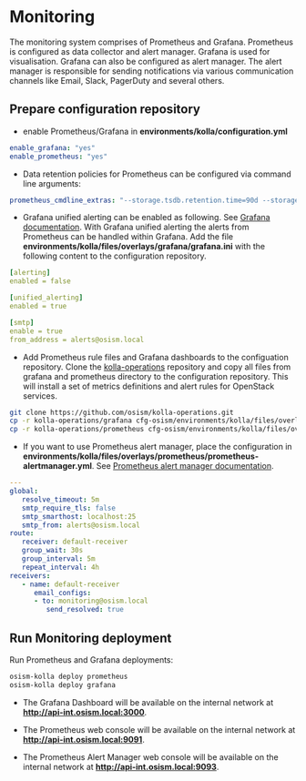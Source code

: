 # Monitoring

The monitoring system comprises of Prometheus and Grafana. Prometheus is configured as data collector and alert manager. Grafana
is used for visualisation. Grafana can also be configured as alert manager. The alert manager is responsible for sending
notifications via various communication channels like Email, Slack, PagerDuty and several others.

## Prepare configuration repository

* enable Prometheus/Grafana in **environments/kolla/configuration.yml**

```yaml
enable_grafana: "yes"
enable_prometheus: "yes"
```

* Data retention policies for Prometheus can be configured via command line arguments:

```yaml
prometheus_cmdline_extras: "--storage.tsdb.retention.time=90d --storage.tsdb.retention.size=50GB"
```

* Grafana unified alerting can be enabled as following.
  See [Grafana documentation](https://grafana.com/docs/grafana/latest/alerting/unified-alerting/). With Grafana unified alerting
  the alerts from Prometheus can be handled within Grafana.  Add the file **environments/kolla/files/overlays/grafana/grafana.ini**
  with the following content to the configuration repository.

```yaml
[alerting]
enabled = false

[unified_alerting]
enabled = true

[smtp]
enable = true
from_address = alerts@osism.local
```

* Add Prometheus rule files and Grafana dashboards to the configuation repository. Clone the [kolla-operations](https://github.com/osism/kolla-operations.git)
  repository and copy all files from grafana and prometheus directory to the configuration repository. This will install a set of
  metrics definitions and alert rules for OpenStack services.

```sh
git clone https://github.com/osism/kolla-operations.git
cp -r kolla-operations/grafana cfg-osism/environments/kolla/files/overlays/
cp -r kolla-operations/prometheus cfg-osism/environments/kolla/files/overlays/
```

* If you want to use Prometheus alert manager, place the configuration in
  **environments/kolla/files/overlays/prometheus/prometheus-alertmanager.yml**.
  See [Prometheus alert manager documentation](https://prometheus.io/docs/alerting/latest/configuration/).

```yaml
---
global:
   resolve_timeout: 5m
   smtp_require_tls: false
   smtp_smarthost: localhost:25
   smtp_from: alerts@osism.local
route:
   receiver: default-receiver
   group_wait: 30s
   group_interval: 5m
   repeat_interval: 4h
receivers:
   - name: default-receiver
      email_configs:
      - to: monitoring@osism.local
         send_resolved: true
```

## Run Monitoring deployment

Run Prometheus and Grafana deployments:

```sh
osism-kolla deploy prometheus
osism-kolla deploy grafana
```

* The Grafana Dashboard will be available on the internal network at
  **<http://api-int.osism.local:3000>**.

* The Prometheus web console will be available on the internal network at
  **<http://api-int.osism.local:9091>**.

* The Prometheus Alert Manager web console will be available on the internal
  network at **<http://api-int.osism.local:9093>**.
